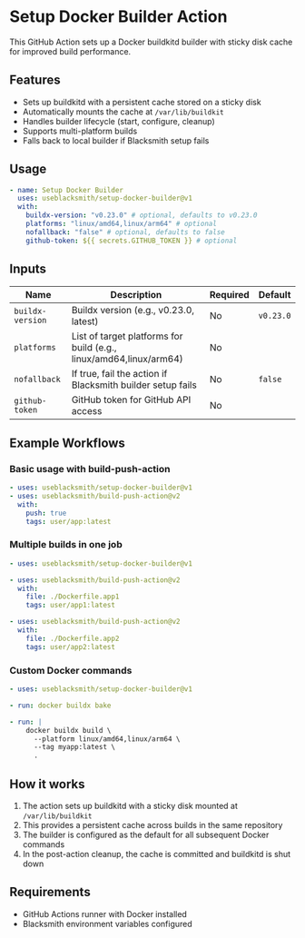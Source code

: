 # Setup Docker Builder Action

This GitHub Action sets up a Docker buildkitd builder with sticky disk cache for improved build performance.

## Features

- Sets up buildkitd with a persistent cache stored on a sticky disk
- Automatically mounts the cache at `/var/lib/buildkit`
- Handles builder lifecycle (start, configure, cleanup)
- Supports multi-platform builds
- Falls back to local builder if Blacksmith setup fails

## Usage

```yaml
- name: Setup Docker Builder
  uses: useblacksmith/setup-docker-builder@v1
  with:
    buildx-version: "v0.23.0" # optional, defaults to v0.23.0
    platforms: "linux/amd64,linux/arm64" # optional
    nofallback: "false" # optional, defaults to false
    github-token: ${{ secrets.GITHUB_TOKEN }} # optional
```

## Inputs

| Name             | Description                                                        | Required | Default   |
| ---------------- | ------------------------------------------------------------------ | -------- | --------- |
| `buildx-version` | Buildx version (e.g., v0.23.0, latest)                             | No       | `v0.23.0` |
| `platforms`      | List of target platforms for build (e.g., linux/amd64,linux/arm64) | No       |           |
| `nofallback`     | If true, fail the action if Blacksmith builder setup fails         | No       | `false`   |
| `github-token`   | GitHub token for GitHub API access                                 | No       |           |

## Example Workflows

### Basic usage with build-push-action

```yaml
- uses: useblacksmith/setup-docker-builder@v1
- uses: useblacksmith/build-push-action@v2
  with:
    push: true
    tags: user/app:latest
```

### Multiple builds in one job

```yaml
- uses: useblacksmith/setup-docker-builder@v1

- uses: useblacksmith/build-push-action@v2
  with:
    file: ./Dockerfile.app1
    tags: user/app1:latest

- uses: useblacksmith/build-push-action@v2
  with:
    file: ./Dockerfile.app2
    tags: user/app2:latest
```

### Custom Docker commands

```yaml
- uses: useblacksmith/setup-docker-builder@v1

- run: docker buildx bake

- run: |
    docker buildx build \
      --platform linux/amd64,linux/arm64 \
      --tag myapp:latest \
      .
```

## How it works

1. The action sets up buildkitd with a sticky disk mounted at `/var/lib/buildkit`
2. This provides a persistent cache across builds in the same repository
3. The builder is configured as the default for all subsequent Docker commands
4. In the post-action cleanup, the cache is committed and buildkitd is shut down

## Requirements

- GitHub Actions runner with Docker installed
- Blacksmith environment variables configured
